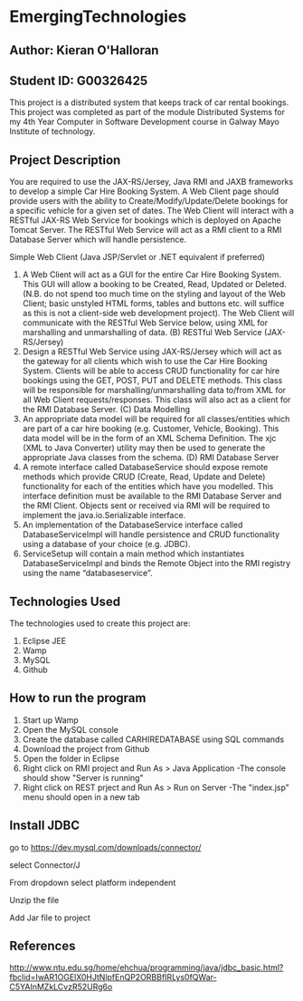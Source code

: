 # EmergingTechnologies

## Author: Kieran O'Halloran

## Student ID: G00326425

This project is a distributed system that keeps track of car rental bookings. This project was completed as part of the module Distributed Systems for my 4th Year Computer in Software Development course in Galway Mayo Institute of technology. 


## Project Description
You are required to use the JAX-RS/Jersey, Java RMI and JAXB frameworks to develop a simple Car Hire
Booking System. A Web Client page should provide users with the ability to Create/Modify/Update/Delete
bookings for a specific vehicle for a given set of dates. The Web Client will interact with a RESTful JAX-RS
Web Service for bookings which is deployed on Apache Tomcat Server. The RESTful Web Service will act as
a RMI client to a RMI Database Server which will handle persistence.

 Simple Web Client (Java JSP/Servlet or .NET equivalent if preferred)
1. A Web Client will act as a GUI for the entire Car Hire Booking System. This GUI will allow a booking
to be Created, Read, Updated or Deleted. (N.B. do not spend too much time on the styling and layout
of the Web Client; basic unstyled HTML forms, tables and buttons etc. will suffice as this is not a
client-side web development project). The Web Client will communicate with the RESTful Web
Service below, using XML for marshalling and unmarshalling of data.
(B) RESTful Web Service (JAX-RS/Jersey)
1. Design a RESTful Web Service using JAX-RS/Jersey which will act as the gateway for all clients
which wish to use the Car Hire Booking System. Clients will be able to access CRUD functionality for
car hire bookings using the GET, POST, PUT and DELETE methods. This class will be responsible for
marshalling/unmarshalling data to/from XML for all Web Client requests/responses. This class will
also act as a client for the RMI Database Server.
(C) Data Modelling
1. An appropriate data model will be required for all classes/entities which are part of a car hire booking
(e.g. Customer, Vehicle, Booking). This data model will be in the form of an XML Schema Definition.
The xjc (XML to Java Converter) utility may then be used to generate the appropriate Java classes from
the schema.
(D) RMI Database Server
1. A remote interface called DatabaseService should expose remote methods which provide CRUD
(Create, Read, Update and Delete) functionality for each of the entities which have you modelled. This
interface definition must be available to the RMI Database Server and the RMI Client. Objects sent
or received via RMI will be required to implement the java.io.Serializable interface.
2. An implementation of the DatabaseService interface called DatabaseServiceImpl will handle
persistence and CRUD functionality using a database of your choice (e.g. JDBC).
3. ServiceSetup will contain a main method which instantiates DatabaseServiceImpl and binds the
Remote Object into the RMI registry using the name “databaseservice”.

## Technologies Used
The technologies used to create this project are:
1. Eclipse JEE
2. Wamp
3. MySQL
4. Github
 
## How to run the program
1. Start up Wamp
2. Open the MySQL console
3. Create the database called CARHIREDATABASE using SQL commands 
4. Download the project from Github
5. Open the folder in Eclipse
6. Right click on RMI project and Run As > Java Application
    -The console should show "Server is running"
7. Right click on REST prject and Run As > Run on Server
    -The "index.jsp" menu should open in a new tab
## Install JDBC
    
go to https://dev.mysql.com/downloads/connector/

select Connector/J

From dropdown select platform independent

Unzip the file

Add Jar file to project

## References
http://www.ntu.edu.sg/home/ehchua/programming/java/jdbc_basic.html?fbclid=IwAR1OGElX0HJtNlpfEnQP2ORBBfIRLys0fQWar-C5YAInMZkLCvzR52URg6o


